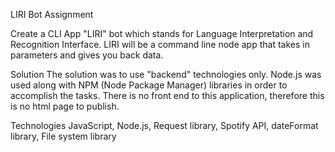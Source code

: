 LIRI Bot Assignment

Create a CLI App "LIRI" bot which stands for Language Interpretation and Recognition Interface. LIRI will be a command line node app that takes in parameters and gives you back data.

Solution
The solution was to use "backend" technologies only. Node.js was used along with NPM (Node Package Manager) libraries in order to accomplish the tasks. There is no front end to this application, therefore this is no html page to publish.

Technologies
JavaScript, Node.js, Request library, Spotify API, dateFormat library, File system library
